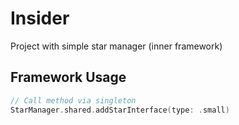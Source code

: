 # Insider

Project with simple star manager (inner framework)

## Framework Usage

``` swift
// Call method via singleton
StarManager.shared.addStarInterface(type: .small)
```

